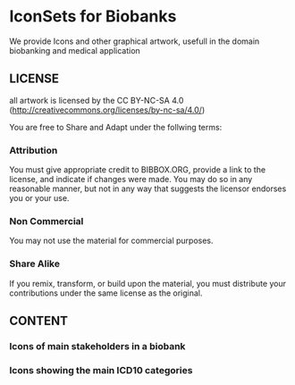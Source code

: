 # IconSets for Biobanks

We provide Icons and other graphical artwork, usefull in the domain biobanking and medical application


## LICENSE

all artwork is licensed by the CC BY-NC-SA 4.0 (http://creativecommons.org/licenses/by-nc-sa/4.0/)

You are free to Share and Adapt under the follwing terms: 

### Attribution
You must give appropriate credit to BIBBOX.ORG, provide a link to the license, and indicate if changes were made. You may do so in any reasonable manner, but not in any way that suggests the licensor endorses you or your use.

### Non Commercial
You may not use the material for commercial purposes.

### Share Alike
If you remix, transform, or build upon the material, you must distribute your contributions under the same license as the original.


## CONTENT

### Icons of main stakeholders in a biobank

### Icons showing the main ICD10 categories

